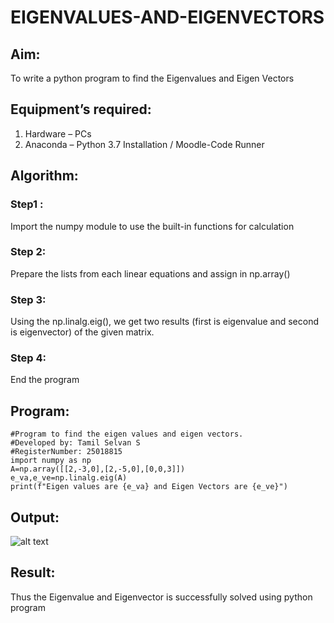 # EIGENVALUES-AND-EIGENVECTORS
## Aim:
To write a python program to find the Eigenvalues and Eigen Vectors
## Equipment’s required:
1. 	Hardware – PCs
2. 	Anaconda – Python 3.7 Installation / Moodle-Code Runner
## Algorithm:
### Step1 : 
Import the numpy module to use the built-in functions for calculation
### Step 2: 
Prepare the lists from each linear equations and assign in np.array()

### Step 3: 
Using the np.linalg.eig(),  we get two results (first is eigenvalue and second is eigenvector) of the given matrix.
### Step 4: 
End the program

## Program:

    #Program to find the eigen values and eigen vectors.
    #Developed by: Tamil Selvan S
    #RegisterNumber: 25018815
    import numpy as np
    A=np.array([[2,-3,0],[2,-5,0],[0,0,3]])
    e_va,e_ve=np.linalg.eig(A)
    print(f"Eigen values are {e_va} and Eigen Vectors are {e_ve}")


## Output:
![alt text](image.png)
## Result:
Thus the Eigenvalue and Eigenvector is successfully solved using python program
